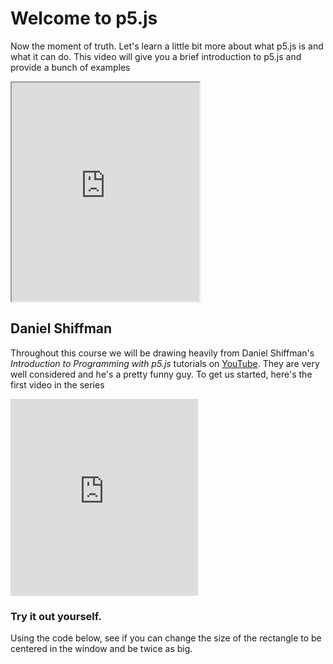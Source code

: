 # Welcome to p5.js

Now the moment of truth. Let's learn a little bit more about what p5.js is and what it can do. This video will give you a brief introduction to p5.js and provide a bunch of examples

<iframe width="{{site.data.course.iframe_width}}" height="350"  src="https://hello.p5js.org"> </iframe>

## Daniel Shiffman
Throughout this course we will be drawing heavily from Daniel Shiffman's _Introduction to Programming with p5.js_ tutorials on [YouTube](https://www.youtube.com/playlist?list=PLRqwX-V7Uu6Zy51Q-x9tMWIv9cueOFTFA). They are very well considered and he's a pretty funny guy. To get us started, here's the first video in the series
<iframe width="{{site.data.course.iframe_width}}" height="315"  src="https://www.youtube.com/embed/8j0UDiN7my4?rel=0&amp;showinfo=0" frameborder="0" allow="autoplay; encrypted-media" allowfullscreen></iframe>

### Try it out yourself.
Using the code below, see if you can change the size of the rectangle to be centered in the window and be twice as big.

<script type="text/p5" data-autoplay data-width="200" data-preview-width="200">
function setup() {
  createCanvas(300, 100);
  background(255, 0, 200);
}
</script>
